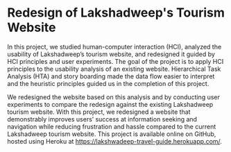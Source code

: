 # Redesign of Lakshadweep's Tourism Website

In this project, we studied human-computer interaction (HCI), analyzed the usability 
of Lakshadweep’s tourism website, and redesigned it guided by HCI principles
and user experiments. The goal of the project is to apply HCI principles to the
usability analysis of an existing website.
Hierarchical Task Analysis (HTA) and story boarding made the data flow easier
to interpret and the heuristic principles guided us in the completion of this project.


We redesigned the website based on this analysis and by conducting user experiments
to compare the redesign against the existing Lakshadweep tourism website.
With this project, we redesigned a website that demonstrably improves users’ success
at information seeking and navigation while reducing frustration and hassle
compared to the current Lakshadweep tourism website.
This project is available online on GitHub, hosted using Heroku at https://lakshwadeep-travel-guide.herokuapp.com/.
